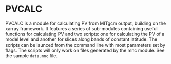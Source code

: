 # PVCALC
PVCALC is a module for calculating PV from MITgcm output, building on the xarray framework. It features a series of sub-modules containing useful functions for calculating PV and two scripts: one for calculating the PV of a model level and another for slices along bands of constant latitude. The scripts can be launced from the command line with most parameters set by flags. The scripts will only work on files generated by the mnc module. See the sample `data.mnc` file.
